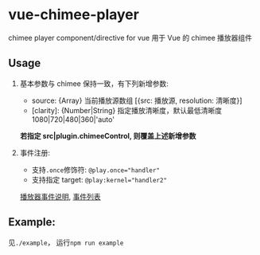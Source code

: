 # vue-chimee-player

chimee player component/directive for vue
用于 Vue 的 chimee 播放器组件

## Usage

1. 基本参数与 chimee 保持一致，有下列新增参数:

   - source: {Array} 当前播放源数组 [{src: 播放源, resolution: 清晰度}]
   - [clarity]: {Number|String} 指定播放清晰度，默认最低清晰度 1080|720|480|360|'auto'

   **若指定 src|plugin.chimeeControl, 则覆盖上述新增参数**

2. 事件注册:

   - 支持`.once`修饰符: `@play.once="handler"`
   - 支持指定 target: `@play:kernel="handler2"`

   [播放器事件说明](http://chimee.org/docs/chimee_api.html#%E4%BA%8B%E4%BB%B6%E7%9B%91%E5%90%AC%E7%9B%B8%E5%85%B3%E6%96%B9%E6%B3%95),
   [事件列表](https://github.com/Chimeejs/chimee/blob/master/src/helper/const.js)

## Example:

见`./example`，
运行`npm run example`
